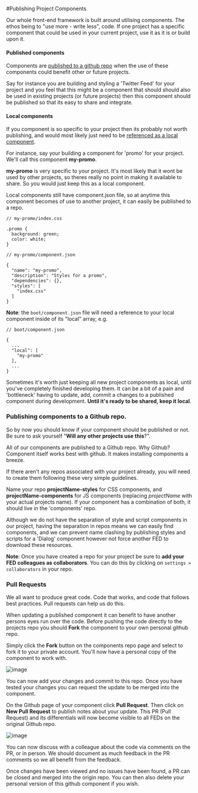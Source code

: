 #Publishing Project Components

Our whole front-end framework is built around utilising components. The ethos being to "use more - write less", code. If one project has a specific component that could be used in your current project, use it as it is or build upon it.

#### Published components

Components are [published to a github repo](https://github.com/nib-components/fed-docs/blob/master/Component/4.%20Finding%20Components.md#finding-components) when the use of these components could benefit other or future projects.

Say for instance you are building and styling a 'Twitter Feed' for your project and you feel that this might be a component that should should also be used in existing projects (or future projects) then this component should be published so that its easy to share and integrate.

#### Local components

If you component is so specific to your project then its probably not worth publishing, and would most likely just need to be [referenced as a local component](https://github.com/nib-components/fed-docs/blob/master/Component/1.%20Introduction.md#local-components).

For instance, say your building a component for 'promo' for your project. We'll call this component **my-promo**.

**my-promo** is very specific to your project. It's most likely that it wont be used by other projects, so theres really no point in making it available to share. So you would just keep this as a local component.

Local components still have component.json file, so at anytime this component becomes of use to another project, it can easily be published to a repo.


```
// my-promo/index.css

.promo {
  background: green;
  color: white;
}
```

```
// my-promo/component.json

{
  "name": "my-promo",
  "description": "Styles for a promo",
  "dependencies": {},
  "styles": [
    "index.css"
  ]
}
```
**Note**: the `boot/component.json` file will need a reference to your local component inside of its "local" array, e.g.

```
// boot/component.json

{
  ...
  "local": [
    "my-promo"
  ],
  ...
}

```

Sometimes it's worth just keeping all new project components as local, until you've completely finished developing them. It can be a bit of a pain and 'bottleneck' having to update, add, commit a changes to a published component during development. **Until it's ready to be shared, keep it local**.


### Publishing components to a Github repo.

So by now you should know if your component should be published or not.
Be sure to ask yourself "**Will any other projects use this**?".

All of our components are published to a Github repo. Why Github? Component itself works best with github. It makes installing components a breeze.

If there aren't any repos associated with your project already, you will need to create them following these very simple guidelines.

Name your repo **projectName-styles** for CSS components, and **projectName-components** for JS components (replacing *projectName* with your actual projects name). If your component has a combination of both, it should live in the 'components' repo.

Although we do not have the separation of style and script components in our project, having the separation in repos means we can easily find components, and we can prevent name clashing by publishing styles and scripts for a 'Dialog' component however not force another FED to download these resources.

**Note**: Once you have created a repo for your project be sure to **add your FED colleagues as collaborators**. You can do this by clicking on `settings > collaborators` in your repo.

### Pull Requests

We all want to produce great code. Code that works, and code that follows best practices. Pull requests can help us do this.

When updating a published component it can benefit to have another persons eyes run over the code. Before pushing the code directly to the projects repo you should **Fork** the component to your own personal github repo.

Simply click the **Fork** button on the components repo page and select to fork it to your private account. You'll now have a personal copy of the component to work with.

![image](http://f.cl.ly/items/1Y1d0W0A2a2L2X073c42/FED-foked-repo-docs.png)

You can now add your changes and commit to this repo.
Once you have tested your changes you can request the update to be merged into the component.

On the Github page of your component click **Pull Request**. Then click on **New Pull Request** to publish notes about your update. This PR (Pull Request) and its differentials will now become visible to all FEDs on the original Github repo.

![image](http://f.cl.ly/items/3j2Q191Z1J3r3E271b3h/FED-Pull-Request.png)

You can now discuss with a colleague about the code via comments on the PR, or in person. We should document as much feedback in the PR comments so we all benefit from the feedback.

Once changes have been viewed and no issues have been found, a PR can be closed and merged into the origin repo. You can then also delete your personal version of this github component if you wish.

